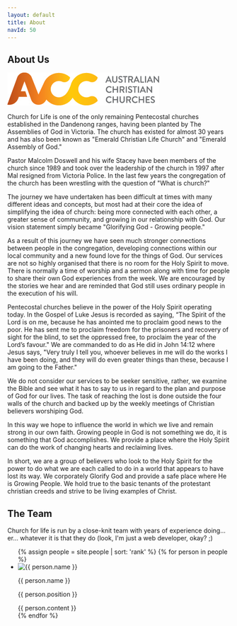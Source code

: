 ```yaml
---
layout: default
title: About
navId: 50
---
```


## About Us

![ACC logo](/img/acclogo.png)

Church for Life is one of the only remaining Pentecostal churches established in the Dandenong ranges, having been planted by The Assemblies of God in Victoria. The church has existed for almost 30 years and has also been known as "Emerald Christian Life Church" and "Emerald Assembly of God."

Pastor Malcolm Doswell and his wife Stacey have been members of the church since 1989 and took over the leadership of the church in 1997 after Mal resigned from Victoria Police. In the last few years the congregation of the church has been wrestling with the question of "What is church?"

The journey we have undertaken has been difficult at times with many different ideas and concepts, but most had at their core the idea of simplifying the idea of church: being more connected with each other, a greater sense of community, and growing in our relationship with God. Our vision statement simply became "Glorifying God - Growing people."

As a result of this journey we have seen much stronger connections between people in the congregation, developing connections within our local community and a new found love for the things of God. Our services are not so highly organised that there is no room for the Holy Spirit to move. There is normally a time of worship and a sermon along with time for people to share their own God experiences from the week. We are encouraged by the stories we hear and are reminded that God still uses ordinary people in the execution of his will.

Pentecostal churches believe in the power of the Holy Spirit operating today. In the Gospel of Luke Jesus is recorded as saying, “The Spirit of the Lord is on me, because he has anointed me to proclaim good news to the poor. He has sent me to proclaim freedom for the prisoners and recovery of sight for the blind, to set the oppressed free, to proclaim the year of the Lord’s favour." We are commanded to do as He did in John 14:12 where Jesus says, "Very truly I tell you, whoever believes in me will do the works I have been doing, and they will do even greater things than these, because I am going to the Father."

We do not consider our services to be seeker sensitive, rather, we examine the Bible and see what it has to say to us in regard to the plan and purpose of God for our lives. The task of reaching the lost is done outside the four walls of the church and backed up by the weekly meetings of Christian believers worshiping God.

In this way we hope to influence the world in which we live and remain strong in our own faith. Growing people in God is not something we do, it is something that God accomplishes. We provide a place where the Holy Spirit can do the work of changing hearts and reclaiming lives.

In short, we are a group of believers who look to the Holy Spirit for the power to do what we are each called to do in a world that appears to have lost its way. We corporately Glorify God and provide a safe place where He is Growing People. We hold true to the basic tenants of the protestant christian creeds and strive to be living examples of Christ.

<!-- <div class="separator"></div> -->

## The Team

Church for life is run by a close-knit team with years of experience doing... er... whatever it is that they do (look, I'm just a web developer, okay? ;)

<ul id="teamList">
  {% assign people = site.people | sort: 'rank' %}
  {% for person in people %}
    <li class="person">
        <div class="teamHeader"><div><img class="mugshot" alt="{{ person.name }}" src="{{ person.photo }}"></div><div class="namePosition"><p class="name">{{ person.name }}</p><p class="position">{{ person.position }}</p></div></div>
        <div class="bio">{{ person.content }}</div>
    </li>
  {% endfor %}
</ul>
